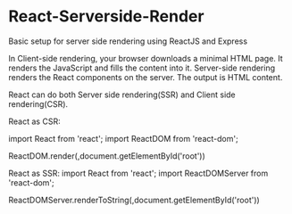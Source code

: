 # React-Serverside-Render
Basic setup for server side rendering using ReactJS and Express

In Client-side rendering, your browser downloads a minimal HTML page. It renders the JavaScript and fills the content into it.
Server-side rendering renders the React components on the server. The output is HTML content.

React can do both Server side rendering(SSR) and Client side rendering(CSR).

React as CSR:

   import React from 'react';
   import ReactDOM from 'react-dom';

   ReactDOM.render(<App />,document.getElementById('root'))
   
React as SSR:
   import React from 'react';
   import ReactDOMServer from 'react-dom';

   ReactDOMServer.renderToString(<App />,document.getElementById('root'))

